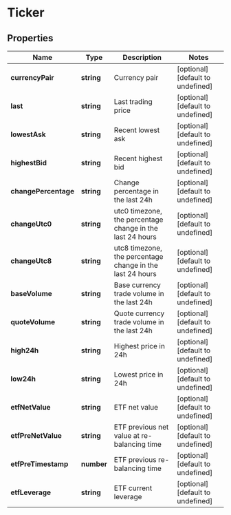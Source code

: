 # Ticker

## Properties

Name | Type | Description | Notes
------------ | ------------- | ------------- | -------------
**currencyPair** | **string** | Currency pair | [optional] [default to undefined]
**last** | **string** | Last trading price | [optional] [default to undefined]
**lowestAsk** | **string** | Recent lowest ask | [optional] [default to undefined]
**highestBid** | **string** | Recent highest bid | [optional] [default to undefined]
**changePercentage** | **string** | Change percentage in the last 24h | [optional] [default to undefined]
**changeUtc0** | **string** | utc0 timezone, the percentage change in the last 24 hours | [optional] [default to undefined]
**changeUtc8** | **string** | utc8 timezone, the percentage change in the last 24 hours | [optional] [default to undefined]
**baseVolume** | **string** | Base currency trade volume in the last 24h | [optional] [default to undefined]
**quoteVolume** | **string** | Quote currency trade volume in the last 24h | [optional] [default to undefined]
**high24h** | **string** | Highest price in 24h | [optional] [default to undefined]
**low24h** | **string** | Lowest price in 24h | [optional] [default to undefined]
**etfNetValue** | **string** | ETF net value | [optional] [default to undefined]
**etfPreNetValue** | **string** | ETF previous net value at re-balancing time | [optional] [default to undefined]
**etfPreTimestamp** | **number** | ETF previous re-balancing time | [optional] [default to undefined]
**etfLeverage** | **string** | ETF current leverage | [optional] [default to undefined]

